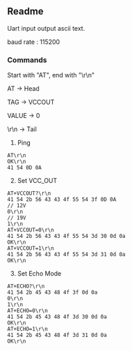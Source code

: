 ## Readme

Uart input output ascii text.

baud rate : 115200


### Commands
Start with "AT", end with "\r\n"

AT -> Head

TAG -> VCCOUT

VALUE -> 0

\r\n -> Tail


1. Ping

```
AT\r\n
OK\r\n
41 54 0D 0A
```

2. Set VCC_OUT

```
AT+VCCOUT?\r\n
41 54 2b 56 43 43 4f 55 54 3f 0D 0A
// 12V
0\r\n 
// 19V
1\r\n 
AT+VCCOUT=0\r\n
41 54 2b 56 43 43 4f 55 54 3d 30 0d 0a
OK\r\n
AT+VCCOUT=1\r\n
41 54 2b 56 43 43 4f 55 54 3d 31 0d 0a
OK\r\n
```

3. Set Echo Mode

```
AT+ECHO?\r\n
41 54 2b 45 43 48 4f 3f 0d 0a
0\r\n
1\r\n
AT+ECHO=0\r\n
41 54 2b 45 43 48 4f 3d 30 0d 0a 
OK\r\n
AT+ECHO=1\r\n
41 54 2b 45 43 48 4f 3d 31 0d 0a 
OK\r\n

```

